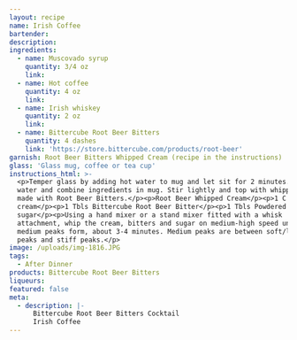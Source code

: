```yaml
---
layout: recipe
name: Irish Coffee
bartender:
description:
ingredients:
  - name: Muscovado syrup
    quantity: 3/4 oz
    link:
  - name: Hot coffee
    quantity: 4 oz
    link:
  - name: Irish whiskey
    quantity: 2 oz
    link:
  - name: Bittercube Root Beer Bitters
    quantity: 4 dashes
    link: 'https://store.bittercube.com/products/root-beer'
garnish: Root Beer Bitters Whipped Cream (recipe in the instructions)
glass: 'Glass mug, coffee or tea cup'
instructions_html: >-
  <p>Temper glass by adding hot water to mug and let sit for 2 minutes. Dump
  water and combine ingredients in mug. Stir lightly and top with whipped cream
  made with Root Beer Bitters.</p><p>Root Beer Whipped Cream</p><p>1 C Heavy
  cream</p><p>1 Tbls Bittercube Root Beer Bitter</p><p>1 Tbls Powdered
  sugar</p><p>Using a hand mixer or a stand mixer fitted with a whisk
  attachment, whip the cream, bitters and sugar on medium-high speed until
  medium peaks form, about 3-4 minutes. Medium peaks are between soft/loose
  peaks and stiff peaks.</p>
image: /uploads/img-1816.JPG
tags:
  - After Dinner
products: Bittercube Root Beer Bitters
liqueurs:
featured: false
meta:
  - description: |-
      Bittercube Root Beer Bitters Cocktail
      Irish Coffee
---
```


